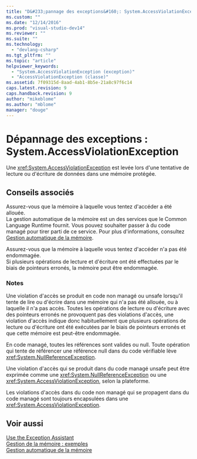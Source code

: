 ```yaml
---
title: "D&#233;pannage des exceptions&#160;: System.AccessViolationException | Microsoft Docs"
ms.custom: ""
ms.date: "12/14/2016"
ms.prod: "visual-studio-dev14"
ms.reviewer: ""
ms.suite: ""
ms.technology: 
  - "devlang-csharp"
ms.tgt_pltfrm: ""
ms.topic: "article"
helpviewer_keywords: 
  - "System.AccessViolationException (exception)"
  - "AccessViolationException (classe)"
ms.assetid: 7f09315d-8aad-4ab1-8b5e-21a8c97f6c14
caps.latest.revision: 9
caps.handback.revision: 9
author: "mikeblome"
ms.author: "mblome"
manager: "douge"
---
```

# D&#233;pannage des exceptions&#160;: System.AccessViolationException
Une <xref:System.AccessViolationException> est levée lors d'une tentative de lecture ou d'écriture de données dans une mémoire protégée.  
  
## Conseils associés  
 Assurez\-vous que la mémoire à laquelle vous tentez d'accéder a été allouée.  
 La gestion automatique de la mémoire est un des services que le Common Language Runtime fournit. Vous pouvez souhaiter passer à du code managé pour tirer parti de ce service. Pour plus d'informations, consultez [Gestion automatique de la mémoire](../Topic/Automatic%20Memory%20Management.md).  
  
 Assurez\-vous que la mémoire à laquelle vous tentez d'accéder n'a pas été endommagée.  
 Si plusieurs opérations de lecture et d'écriture ont été effectuées par le biais de pointeurs erronés, la mémoire peut être endommagée.  
  
### Notes  
 Une violation d'accès se produit en code non managé ou unsafe lorsqu'il tente de lire ou d'écrire dans une mémoire qui n'a pas été allouée, ou à laquelle il n'a pas accès. Toutes les opérations de lecture ou d'écriture avec des pointeurs erronés ne provoquent pas des violations d'accès, une violation d'accès indique donc habituellement que plusieurs opérations de lecture ou d'écriture ont été exécutées par le biais de pointeurs erronés et que cette mémoire est peut\-être endommagée.  
  
 En code managé, toutes les références sont valides ou null. Toute opération qui tente de référencer une référence null dans du code vérifiable lève <xref:System.NullReferenceException>.  
  
 Une violation d'accès qui se produit dans du code managé unsafe peut être exprimée comme une <xref:System.NullReferenceException> ou une <xref:System.AccessViolationException>, selon la plateforme.  
  
 Les violations d'accès dans du code non managé qui se propagent dans du code managé sont toujours encapsulées dans une <xref:System.AccessViolationException>.  
  
## Voir aussi  
 [Use the Exception Assistant](../Topic/How%20to:%20Use%20the%20Exception%20Assistant.md)   
 [Gestion de la mémoire : exemples](../mfc/memory-management-examples.md)   
 [Gestion automatique de la mémoire](../Topic/Automatic%20Memory%20Management.md)